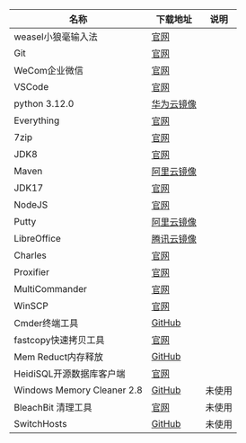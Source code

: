 | 名称                      | 下载地址                                                     | 说明       |
|-------------------------|------------------------------------------------------------|----------|
| weasel小狼毫输入法          | [官网](https://rime.im/)                                    |          |
| Git                      | [官网](https://git-scm.com/download)                        |          |
| WeCom企业微信              | [官网](https://work.weixin.qq.com/)                          |          |
| VSCode                   | [官网](https://code.visualstudio.com/)                       |          |
| python 3.12.0            | [华为云镜像](https://mirrors.huaweicloud.com/python/3.12.0/)      |          |
| Everything               | [官网](https://www.voidtools.com/zh-cn/)                     |          |
| 7zip                     | [官网](https://sparanoid.com/lab/7z/)                        |          |
| JDK8                     | [官网](https://www.oracle.com/java/technologies/downloads/#java8-windows) |          |
| Maven                    | [阿里云镜像](https://mirrors.aliyun.com/apache/maven/maven-3/3.9.5/binaries/) |          |
| JDK17                    | [官网](https://www.oracle.com/java/technologies/downloads/#jdk17-windows) |          |
| NodeJS                   | [官网](http://www.nodejs.com.cn/)                            |          |
| Putty                    | [阿里云镜像](https://mirrors.aliyun.com/putty/latest.html)         |          |
| LibreOffice              | [腾讯云镜像](https://mirrors.cloud.tencent.com/libreoffice/libreoffice/stable/) |          |
| Charles                  | [官网](https://www.charlesproxy.com/latest-release/download.do) |          |
| Proxifier                | [官网](http://www.proxifier.com/)                            |          |
| MultiCommander           | [官网](http://multicommander.com/downloads)                  |          |
| WinSCP                   | [官网](https://winscp.net/eng/download.php)                  |          |
| Cmder终端工具              | [GitHub](https://github.com/cmderdev/cmder/releases)           |          |
| fastcopy快速拷贝工具         | [官网](https://fastcopy.jp/)                                 |          |
| Mem Reduct内存释放          | [GitHub](https://github.com/henrypp/memreduct)                 |          |
| HeidiSQL开源数据库客户端     | [官网](https://www.heidisql.com/)                            |          |
| Windows Memory Cleaner 2.8 | [GitHub](https://github.com/IgorMundstein/WinMemoryCleaner/)  | 未使用     |
| BleachBit 清理工具          | [官网](https://www.bleachbit.org/)                           | 未使用     |
| SwitchHosts              | [GitHub](https://github.com/oldj/SwitchHosts/releases)         | 未使用     |
